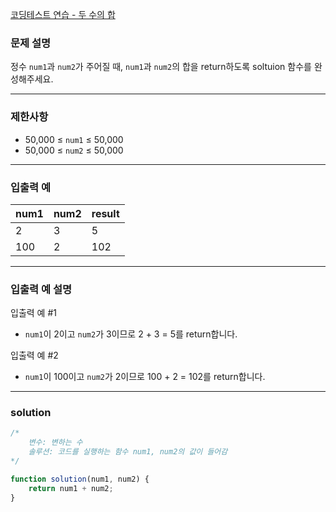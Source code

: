 [코딩테스트 연습 - 두 수의 합](https://school.programmers.co.kr/learn/courses/30/lessons/120802#)

### **문제 설명**

정수 `num1`과 `num2`가 주어질 때, `num1`과 `num2`의 합을 return하도록 soltuion 함수를 완성해주세요.

---

### 제한사항

- 50,000 ≤ `num1` ≤ 50,000
- 50,000 ≤ `num2` ≤ 50,000

---

### **입출력 예**

| num1 | num2 | result |
| ---- | ---- | ------ |
| 2    | 3    | 5      |
| 100  | 2    | 102    |

---

### 입출력 예 설명

입출력 예 #1

- `num1`이 2이고 `num2`가 3이므로 2 + 3 = 5를 return합니다.

입출력 예 #2

- `num1`이 100이고 `num2`가 2이므로 100 + 2 = 102를 return합니다.

---

### solution

```jsx
/*
    변수: 변하는 수
    솔루션: 코드를 실행하는 함수 num1, num2의 값이 들어감
*/

function solution(num1, num2) {
	return num1 + num2;
}
```
